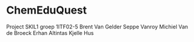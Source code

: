 # ChemEduQuest
Project SKIL1 groep 1ITF02-5
Brent Van Gelder
Seppe Vanroy
Michiel Van de Broeck
Erhan Altintas
Kjelle Hus
